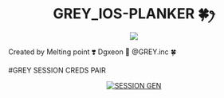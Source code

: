 <h1 align="center">GREY_IOS-PLANKER 🍀ꫂ<br></h1>
<p align="center">
<img src="https://telegra.ph/file/c5cd34db4564750eee3f0.jpg" />
</p>
Created by Melting point ❣️
Dgxeon 🦄
@GREY.inc 🍀

#GREY SESSION CREDS PAIR 
<p align="center">
<a href="https://grey-session.onrender.com"><img title="SESSION GEN" src="https://telegra.ph/file/c5cd34db4564750eee3f0.jpg"></a>
